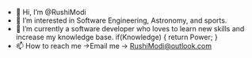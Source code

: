 - 👋 Hi, I’m @RushiModi
- 👀 I’m interested in Software Engineering, Astronomy, and sports. 
- 🌱 I’m currently a software developer who loves to learn new skills and increase my knowledge base. 
     if(Knowledge)
      { 
        return Power;
      }
- 📫 How to reach me ->Email me -> RushiModi@outlook.com

<!---
RushiModi/RushiModi is a ✨ special ✨ repository because its `README.md` (this file) appears on your GitHub profile.
You can click the Preview link to take a look at your changes.
--->
